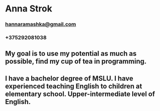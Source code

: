 # Anna Strok
### hannaramashka@gmail.com
### +375292081038
## My goal is to use my potential as much as possible, find my cup of tea in programming.
## I have a bachelor degree of MSLU. I have experienced teaching English to children at elementary school. Upper-intermediate level of English.
